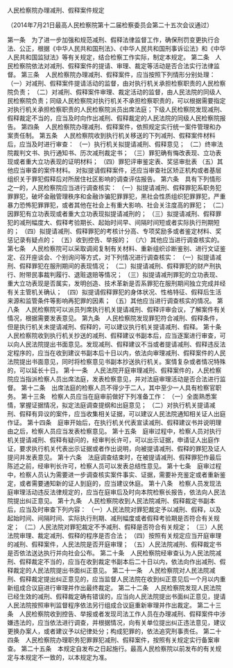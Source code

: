 人民检察院办理减刑、假释案件规定


（2014年7月21日最高人民检察院第十二届检察委员会第二十五次会议通过）

第一条　为了进一步加强和规范减刑、假释法律监督工作，确保刑罚变更执行合法、公正，根据《中华人民共和国刑法》、《中华人民共和国刑事诉讼法》和《中华人民共和国监狱法》等有关规定，结合检察工作实际，制定本规定。
第二条　人民检察院依法对减刑、假释案件的提请、审理、裁定等活动是否合法实行法律监督。
第三条　人民检察院办理减刑、假释案件，应当按照下列情形分别处理：
（一）对减刑、假释案件提请活动的监督，由对执行机关承担检察职责的人民检察院负责；
（二）对减刑、假释案件审理、裁定活动的监督，由人民法院的同级人民检察院负责；同级人民检察院对执行机关不承担检察职责的，可以根据需要指定对执行机关承担检察职责的人民检察院派员出席法庭；下级人民检察院发现减刑、假释裁定不当的，应当及时向作出减刑、假释裁定的人民法院的同级人民检察院报告。
第四条　人民检察院办理减刑、假释案件，依照规定实行统一案件管理和办案责任制。
第五条　人民检察院收到执行机关移送的下列减刑、假释案件材料后，应当及时进行审查：
（一）执行机关拟提请减刑、假释意见；
（二）终审法院裁判文书、执行通知书、历次减刑裁定书；
（三）罪犯确有悔改表现、立功表现或者重大立功表现的证明材料；
（四）罪犯评审鉴定表、奖惩审批表
（五）其他应当审查的案件材料。
对拟提请假释案件，还应当审查社区矫正机构或者基层组织关于罪犯假释后对所居住社区影响的调查评估报告。
第六条　具有下列情形之一的，人民检察院应当进行调查核实：
（一）拟提请减刑、假释罪犯系职务犯罪罪犯，破坏金融管理秩序和金融诈骗犯罪罪犯，黑社会性质组织犯罪罪犯，严重暴力恐怖犯罪罪犯，或者其他在社会上有重大影响、社会关注度高的罪犯；
（二）因罪犯有立功表现或者重大立功表现拟提请减刑的；
（三）拟提请减刑、假释罪犯的减刑幅度大、假释考验期长、起始时间早、间隔时间短或者实际执行刑期短的；
（四）拟提请减刑、假释罪犯的考核计分高、专项奖励多或者鉴定材料、奖惩记录有疑点的；
（五）收到控告、举报的；
（六）其他应当进行调查核实的。
第七条　人民检察院可以采取调阅复制有关材料、重新组织诊断鉴别、进行文证鉴定、召开座谈会、个别询问等方式，对下列情况进行调查核实：
（一）拟提请减刑、假释罪犯在服刑期间的表现情况；
（二）拟提请减刑、假释罪犯的财产刑执行、附带民事裁判履行、退赃退赔等情况；
（三）拟提请减刑罪犯的立功表现、重大立功表现是否属实，发明创造、技术革新是否系罪犯在服刑期间独立完成并经有关主管机关确认；
（四）拟提请假释罪犯的身体状况、性格特征、假释后生活来源和监管条件等影响再犯罪的因素；
（五）其他应当进行调查核实的情况。
第八条　人民检察院可以派员列席执行机关提请减刑、假释评审会议，了解案件有关情况，根据需要发表意见。
第九条　人民检察院发现罪犯符合减刑、假释条件，但是执行机关未提请减刑、假释的，可以建议执行机关提请减刑、假释。
第十条　人民检察院收到执行机关抄送的减刑、假释建议书副本后，应当逐案进行审查，可以向人民法院提出书面意见。发现减刑、假释建议不当或者提请减刑、假释违反法定程序的，应当在收到建议书副本后十日以内，依法向审理减刑、假释案件的人民法院提出书面意见，同时将检察意见书副本抄送执行机关。案情复杂或者情况特殊的，可以延长十日。
第十一条　人民法院开庭审理减刑、假释案件的，人民检察院应当指派检察人员出席法庭，发表检察意见，并对法庭审理活动是否合法进行监督。
第十二条　出席法庭的检察人员不得少于二人，其中至少一人具有检察官职务。
第十三条　检察人员应当在庭审前做好下列准备工作：
（一）全面熟悉案情，掌握证据情况，拟定法庭调查提纲和出庭意见；
（二）对执行机关提请减刑、假释有异议的案件，应当收集相关证据，可以建议人民法院通知相关证人出庭作证。
第十四条　庭审开始后，在执行机关代表宣读减刑、假释建议书并说明理由之后，检察人员应当发表检察意见。
第十五条　庭审过程中，检察人员对执行机关提请减刑、假释有疑问的，经审判长许可，可以出示证据，申请证人出庭作证，要求执行机关代表出示证据或者作出说明，向被提请减刑、假释的罪犯及证人提问并发表意见。
第十六条　法庭调查结束时，在被提请减刑、假释罪犯作最后陈述之前，经审判长许可，检察人员可以发表总结性意见。
第十七条　庭审过程中，检察人员认为需要进一步调查核实案件事实、证据，需要补充鉴定或者重新鉴定，或者需要通知新的证人到庭的，应当建议休庭。
第十八条　检察人员发现法庭审理活动违反法律规定的，应当在庭审后及时向本院检察长报告，依法向人民法院提出纠正意见。
第十九条　人民检察院收到人民法院减刑、假释裁定书副本后，应当及时审查下列内容：
（一）人民法院对罪犯裁定予以减刑、假释，以及起始时间、间隔时间、实际执行刑期、减刑幅度或者假释考验期是否符合有关规定；
（二）人民法院对罪犯裁定不予减刑、假释是否符合有关规定；
（三）人民法院审理、裁定减刑、假释的程序是否合法；
（四）按照有关规定应当开庭审理的减刑、假释案件，人民法院是否开庭审理；
（五）人民法院减刑、假释裁定书是否依法送达执行并向社会公布。
第二十条　人民检察院经审查认为人民法院减刑、假释裁定不当的，应当在收到裁定书副本后二十日以内，依法向作出减刑、假释裁定的人民法院提出书面纠正意见。
第二十一条　人民检察院对人民法院减刑、假释裁定提出纠正意见的，应当监督人民法院在收到纠正意见后一个月以内重新组成合议庭进行审理并作出最终裁定。
第二十二条　人民检察院发现人民法院已经生效的减刑、假释裁定确有错误的，应当向人民法院提出书面纠正意见，提请人民法院按照审判监督程序依法另行组成合议庭重新审理并作出裁定。
第二十三条　人民检察院收到控告、举报或者发现司法工作人员在办理减刑、假释案件中涉嫌违法的，应当依法进行调查，并根据情况，向有关单位提出纠正违法意见，建议更换办案人，或者建议予以纪律处分；构成犯罪的，依法追究刑事责任。
第二十四条　人民检察院办理职务犯罪罪犯减刑、假释案件，按照有关规定实行备案审查。
第二十五条　本规定自发布之日起施行。最高人民检察院以前发布的有关规定与本规定不一致的，以本规定为准。